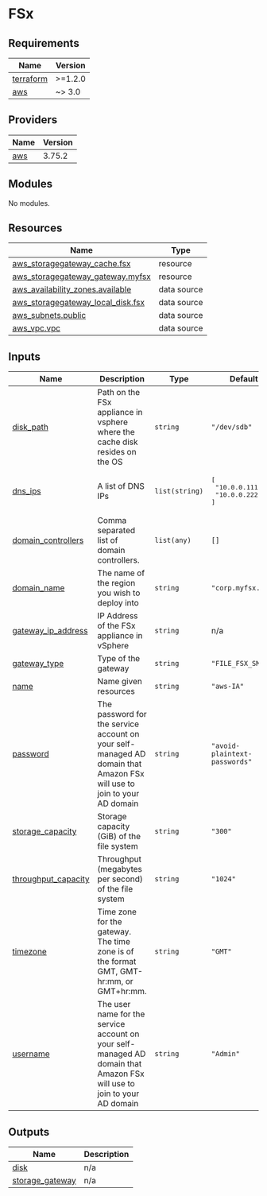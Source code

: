 # FSx

<!-- BEGINNING OF PRE-COMMIT-TERRAFORM DOCS HOOK -->
## Requirements

| Name | Version |
|------|---------|
| <a name="requirement_terraform"></a> [terraform](#requirement\_terraform) | >=1.2.0 |
| <a name="requirement_aws"></a> [aws](#requirement\_aws) | ~> 3.0 |

## Providers

| Name | Version |
|------|---------|
| <a name="provider_aws"></a> [aws](#provider\_aws) | 3.75.2 |

## Modules

No modules.

## Resources

| Name | Type |
|------|------|
| [aws_storagegateway_cache.fsx](https://registry.terraform.io/providers/hashicorp/aws/latest/docs/resources/storagegateway_cache) | resource |
| [aws_storagegateway_gateway.myfsx](https://registry.terraform.io/providers/hashicorp/aws/latest/docs/resources/storagegateway_gateway) | resource |
| [aws_availability_zones.available](https://registry.terraform.io/providers/hashicorp/aws/latest/docs/data-sources/availability_zones) | data source |
| [aws_storagegateway_local_disk.fsx](https://registry.terraform.io/providers/hashicorp/aws/latest/docs/data-sources/storagegateway_local_disk) | data source |
| [aws_subnets.public](https://registry.terraform.io/providers/hashicorp/aws/latest/docs/data-sources/subnets) | data source |
| [aws_vpc.vpc](https://registry.terraform.io/providers/hashicorp/aws/latest/docs/data-sources/vpc) | data source |

## Inputs

| Name | Description | Type | Default | Required |
|------|-------------|------|---------|:--------:|
| <a name="input_disk_path"></a> [disk\_path](#input\_disk\_path) | Path on the FSx appliance in vsphere where the cache disk resides on the OS | `string` | `"/dev/sdb"` | no |
| <a name="input_dns_ips"></a> [dns\_ips](#input\_dns\_ips) | A list of DNS IPs | `list(string)` | <pre>[<br>  "10.0.0.111",<br>  "10.0.0.222"<br>]</pre> | no |
| <a name="input_domain_controllers"></a> [domain\_controllers](#input\_domain\_controllers) | Comma separated list of domain controllers. | `list(any)` | `[]` | no |
| <a name="input_domain_name"></a> [domain\_name](#input\_domain\_name) | The name of the region you wish to deploy into | `string` | `"corp.myfsx.com"` | no |
| <a name="input_gateway_ip_address"></a> [gateway\_ip\_address](#input\_gateway\_ip\_address) | IP Address of the FSx appliance in vSphere | `string` | n/a | yes |
| <a name="input_gateway_type"></a> [gateway\_type](#input\_gateway\_type) | Type of the gateway | `string` | `"FILE_FSX_SMB"` | no |
| <a name="input_name"></a> [name](#input\_name) | Name given resources | `string` | `"aws-IA"` | no |
| <a name="input_password"></a> [password](#input\_password) | The password for the service account on your self-managed AD domain that Amazon FSx will use to join to your AD domain | `string` | `"avoid-plaintext-passwords"` | no |
| <a name="input_storage_capacity"></a> [storage\_capacity](#input\_storage\_capacity) | Storage capacity (GiB) of the file system | `string` | `"300"` | no |
| <a name="input_throughput_capacity"></a> [throughput\_capacity](#input\_throughput\_capacity) | Throughput (megabytes per second) of the file system | `string` | `"1024"` | no |
| <a name="input_timezone"></a> [timezone](#input\_timezone) | Time zone for the gateway. The time zone is of the format GMT, GMT-hr:mm, or GMT+hr:mm. | `string` | `"GMT"` | no |
| <a name="input_username"></a> [username](#input\_username) | The user name for the service account on your self-managed AD domain that Amazon FSx will use to join to your AD domain | `string` | `"Admin"` | no |

## Outputs

| Name | Description |
|------|-------------|
| <a name="output_disk"></a> [disk](#output\_disk) | n/a |
| <a name="output_storage_gateway"></a> [storage\_gateway](#output\_storage\_gateway) | n/a |
<!-- END OF PRE-COMMIT-TERRAFORM DOCS HOOK -->

